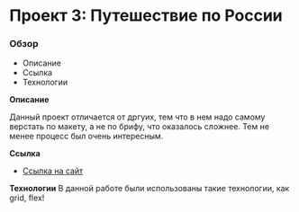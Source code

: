 # Проект 3: Путешествие по России

### Обзор
* Описание
* Ссылка
* Технологии

**Описание**

Данный проект отличается от дргуих, тем что в нем надо самому верстать по макету, а не по брифу, что оказалось сложнее. Тем не менее процесс был очень интересным.

**Ссылка**

* [Ссылка на сайт](https://poggerr.github.io/russian-travel/)

**Технологии**
В данной работе были использованы такие технологии, как grid, flex! 
